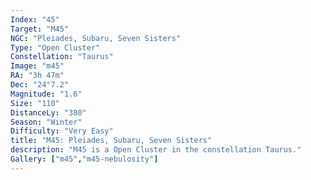 ```yaml
---
Index: "45"
Target: "M45"
NGC: "Pleiades, Subaru, Seven Sisters"
Type: "Open Cluster"
Constellation: "Taurus"
Image: "m45"
RA: "3h 47m"
Dec: "24°7.2"
Magnitude: "1.6"
Size: "110"
DistanceLy: "380"
Season: "Winter"
Difficulty: "Very Easy"
title: "M45: Pleiades, Subaru, Seven Sisters"
description: "M45 is a Open Cluster in the constellation Taurus."
Gallery: ["m45","m45-nebulosity"]
---
```

